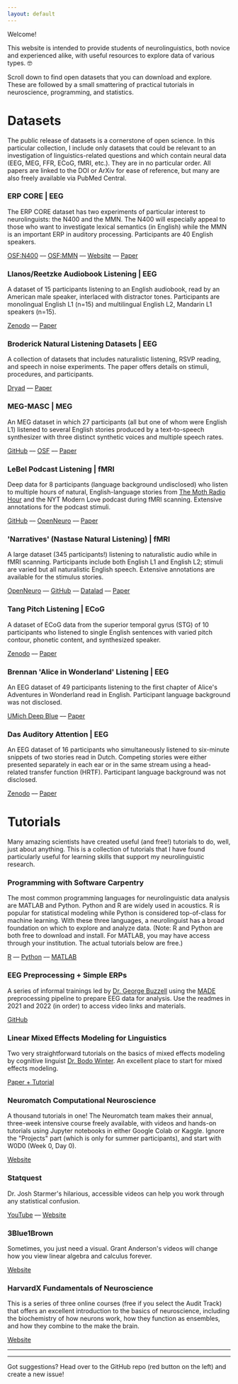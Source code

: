 ```yaml
---
layout: default
---
```


Welcome!

This website is intended to provide students of neurolinguistics, both novice and experienced alike, with useful resources to explore data of various types. :nerd_face:

Scroll down to find open datasets that you can download and explore. These are followed by a small smattering of practical tutorials in neuroscience, programming, and statistics.

# Datasets

The public release of datasets  is a cornerstone of open science. In this particular collection, I include only datasets that could be relevant to an investigation of linguistics-related questions and which contain neural data (EEG, MEG, FFR, ECoG, fMRI, etc.). They are in no particular order. All papers are linked to the DOI or ArXiv for ease of reference, but many are also freely available via PubMed Central.

### ERP CORE | EEG

The ERP CORE dataset has two experiments of particular interest to neurolinguists: the N400 and the MMN. The N400 will especially appeal to those who want to investigate lexical semantics (in English) while the MMN is an important ERP in auditory processing. Participants are 40 English speakers.

[OSF:N400](https://osf.io/29xpq/) –– [OSF:MMN](https://osf.io/5q4xs/) –– [Website](https://erpinfo.org/erp-core) –– [Paper](https://doi.org/10.1016/j.neuroimage.2020.117465)

### Llanos/Reetzke Audiobook Listening | EEG

A dataset of 15 participants listening to an English audiobook, read by an American male speaker, interlaced with distractor tones. Participants are monolingual English L1 (n=15) and multilingual English L2, Mandarin L1 speakers (n=15).

[Zenodo](https://zenodo.org/record/4721936#.YI%20dHxZBKjb1) –– [Paper](https://doi.org/10.1016/j.neuropsychologia.2021.107883)

### Broderick Natural Listening Datasets | EEG

A collection of datasets that includes naturalistic listening, RSVP reading, and speech in noise experiments. The paper offers details on stimuli, procedures, and participants.

[Dryad](https://doi.org/10.5061/dryad.070jc) –– [Paper](https://doi.org/10.1016/j.cub.2018.01.080)

### MEG-MASC | MEG

An MEG dataset in which 27 participants (all but one of whom were English L1) listened to several English stories produced by a text-to-speech synthesizer with three distinct synthetic voices and multiple speech rates.

[GitHub](https://github.com/kingjr/meg-masc) –– [OSF](https://osf.io/ag3kj/) –– [Paper](
https://doi.org/10.48550/arXiv.2208.11488)

### LeBel Podcast Listening | fMRI

Deep data for 8 participants (language background undisclosed) who listen to multiple hours of natural, English-language stories from [The Moth Radio Hour](https://themoth.org/radio-hour) and the NYT Modern Love podcast during fMRI scanning. Extensive annotations for the podcast stimuli.

[GitHub](https://github.com/HuthLab/deep-fMRI-dataset) –– [OpenNeuro](https://openneuro.org/datasets/ds003020/versions/1.1.1) –– [Paper](https://doi.org/10.1038/s41597-023-02437-z)

### 'Narratives' (Nastase Natural Listening) | fMRI

A large dataset (345 participants!) listening to naturalistic audio while in fMRI scanning. Participants include both English L1 and English L2; stimuli are varied but all naturalistic English speech. Extensive annotations are available for the stimulus stories.

[OpenNeuro](https://openneuro.org/datasets/ds002345) –– [GitHub](https://github.com/snastase/narratives) –– [Datalad](https://datasets.datalad.org/?dir=/labs/hasson/narratives) –– [Paper](https://doi.org/10.1038/s41597-021-01033-3)

### Tang Pitch Listening | ECoG

A dataset of ECoG data from the superior temporal gyrus (STG) of 10 participants who listened to single English sentences with varied pitch contour, phonetic content, and synthesized speaker.

[Zenodo](https://doi.org/10.5281/zenodo.826950) –– [Paper](https://doi.org/10.1016/j.bandl.2020.104891)

### Brennan 'Alice in Wonderland' Listening | EEG

An EEG dataset of 49 participants listening to the first chapter of Alice's Adventures in Wonderland read in English. Participant language background was not disclosed.

[UMich Deep Blue](https://deepblue.lib.umich.edu/data/concern/data_sets/bn999738r) –– [Paper](https://doi.org/10.1371/journal.pone.0207741)

### Das Auditory Attention | EEG

An EEG dataset of 16 participants who simultaneously listened to six-minute snippets of two stories read in Dutch. Competing stories were either presented separately in each ear or in the same stream using a head-related transfer function (HRTF). Participant language background was not disclosed.

[Zenodo](https://zenodo.org/record/3997352#.X0fP1sgza5g) –– [Paper](https://doi.org/10.1088/1741-2560/13/5/056014)

# Tutorials

Many amazing scientists have created useful (and free!) tutorials to do, well, just about anything. This is a collection of tutorials that I have found particularly useful for learning skills that support my neurolinguistic research.

### Programming with Software Carpentry

The most common programming languages for neurolinguistic data analysis are MATLAB and Python. Python and R are widely used in acoustics. R is popular for statistical modeling while Python is considered top-of-class for machine learning. With these three languages, a neurolinguist has a broad foundation on which to explore and analyze data. (Note: R and Python are both free to download and install. For MATLAB, you may have access through your institution. The actual tutorials below are free.)

[R](https://swcarpentry.github.io/r-novice-gapminder/) –– [Python](https://swcarpentry.github.io/python-novice-inflammation/) –– [MATLAB](http://swcarpentry.github.io/matlab-novice-inflammation/)

### EEG Preprocessing + Simple ERPs

A series of informal trainings led by [Dr. George Buzzell](https://www.ndclab.com/) using the [MADE](https://github.com/ChildDevLab/MADE-EEG-preprocessing-pipeline) preprocessing pipeline to prepare EEG data for analysis. Use the readmes in 2021 and 2022 (in order) to access video links and materials.

[GitHub](https://github.com/NDCLab/lab-training/tree/main/eeg-analysis)

### Linear Mixed Effects Modeling for Linguistics

Two very straightforward tutorials on the basics of mixed effects modeling by cognitive linguist [Dr. Bodo Winter](https://bodowinter.com/). An excellent place to start for mixed effects modeling.

[Paper + Tutorial](http://arxiv.org/pdf/1308.5499.pdf)

### Neuromatch Computational Neuroscience

A thousand tutorials in one! The Neuromatch team makes their annual, three-week intensive course freely available, with videos and hands-on tutorials using Jupyter notebooks in either Google Colab or Kaggle. Ignore the "Projects" part (which is only for summer participants), and start with W0D0 (Week 0, Day 0).

[Website](https://compneuro.neuromatch.io/tutorials/intro.html)

### Statquest

Dr. Josh Starmer's hilarious, accessible videos can help you work through any statistical confusion.

[YouTube](https://www.youtube.com/@statquest) –– [Website](https://statquest.org/)

### 3Blue1Brown

Sometimes, you just need a visual. Grant Anderson's videos will change how you view linear algebra and calculus forever.

[Website](https://www.3blue1brown.com/#lessons)

### HarvardX Fundamentals of Neuroscience

This is a series of three online courses (free if you select the Audit Track) that offers an excellent introduction to the basics of neuroscience, including the biochemistry of how neurons work, how they function as ensembles, and how they combine to the make the brain.

[Website](https://www.edx.org/xseries/harvardx-fundamentals-of-neuroscience)


* * *

* * *

Got suggestions? Head over to the GitHub repo (red button on the left) and create a new issue!